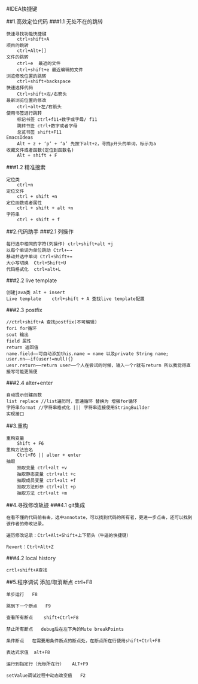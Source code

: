 #IDEA快捷键

##1.高效定位代码
###1.1 无处不在的跳转


	快速寻找功能快捷键
		ctrl+shift+A
	项目的跳转   
		ctrl+Alt+[]
	文件的跳转
		ctrl+e  最近的文件
		ctrl+shift+e 最近编辑的文件
	浏览修改位置的跳转
		ctrl+shift+backspace
	快速选择代码
		Ctrl+shift+左/右箭头
	最新浏览位置的修改
		ctrl+alt+左/右箭头
	使用书签进行跳转
		标记书签 ctrl+f11+数字或字母/ f11
		跳转书签 ctrl+数字或者字母
		总览书签 shift+F11
	EmacsIdeas 
		Alt + z + ‘p’ + ‘a’ 先按下alt+z，寻找p开头的单词，标示为a
	收藏文件或者函数(定位到函数名)
		Alt + shift + F

###1.2 精准搜索

	定位类
		ctrl+n
	定位文件
		ctrl + shift +n
	定位函数或者属性
		ctrl + shift + alt +n
	字符串
		ctrl + shift + f

##2.代码助手
###2.1 列操作

	每行选中相同的字符(列操作) ctrl+shift+alt +j
	以每个单词为单位跳动 Ctrl+←→
	移动并选中单词 Ctrl+Shift+↔
	大小写切换  Ctrl+Shift+U 
	代码格式化  ctrl+alt+L

###2.2 live template

	创建java类 alt + insert
	Live template    ctrl+shift + A 查找live template配置

###2.3 postfix

    //ctrl+shift+A 查找postfix(不可编辑)
	fori for循环
	sout 输出
	field 属性
	return 返回值
	name.field——可自动添加this.name = name 以及private String name;
	user.nn——if(user!=null){}
	uesr.return——return user——个人在尝试的时候，输入一个r就有return 所以我觉得直接写可能更简便

###2.4 alter+enter

	自动提示创建函数
	list replace //list遍历时，普通循环 替换为 增强for循环
	字符串format //字符串格式化 ||| 字符串连接使用StringBuilder
	实现接口

##3.重构

	重构变量
		Shift + F6
	重构方法签名
		Ctrl+F6 || alter + enter
	抽取
		抽取变量 ctrl+alt +v
		抽取静态变量 ctrl+alt +c
		抽取成员变量 ctrl+alt +f
		抽取方法形参 ctrl+alt +p
		抽取方法 ctrl+alt +m

##4.寻找修改轨迹
###4.1 git集成

	在看不懂的代码前右击，选中annotate，可以找到代码的所有者，更进一步点击，还可以找到该作者的修改记录。
	
	遍历修改记录：Ctrl+Alt+Shift+上下箭头（牛逼的快捷键）
	
	Revert：Ctrl+Alt+Z

###4.2 local history
	
	crtl+shift+A查找

##5.程序调试
	添加/取消断点   ctrl+F8

	单步运行   F8
	
	跳到下一个断点   F9

	查看所有断点    shift+Ctrl+F8
	
	禁止所有断点   debug后在左下角的Mute breakPoints
	
	条件断点   在需要用条件断点的断点处，在断点所在行使用shift+Ctrl+F8

	表达式求值  alt+F8
	
	运行到指定行（光标所在行）   ALT+F9
	
	setValue调试过程中动态改变值   F2


